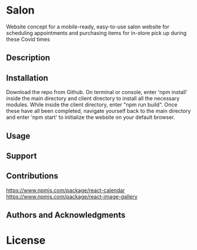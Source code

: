 # Salon

Website concept for a mobile-ready, easy-to-use salon website for scheduling
appointments and purchasing items for in-store pick up during these Covid times

## Description

## Installation

Download the repo from Github. On terminal or console, enter 'npm install'
inside the main directory and client directory to install all the necessary
modules. While inside the client directory, enter "npm run build". Once these
have all been completed, navigate yourself back to the main directory and enter
'npm start' to initialize the website on your default browser.

## Usage

## Support

## Contributions

https://www.npmjs.com/package/react-calendar
https://www.npmjs.com/package/react-image-gallery

## Authors and Acknowledgments

# License
